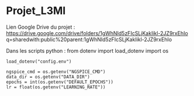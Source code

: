 # Projet_L3MI
Lien Google Drive du projet : 
	https://drive.google.com/drive/folders/1gWhNId5zFIcSLjKakIikl-2JZ9rxEhIo
	q=sharedwith:public%20parent:1gWhNId5zFIcSLjKakIikl-2JZ9rxEhIo



Dans les scripts python : 
	from dotenv import load_dotenv
	import os

	load_dotenv("config.env")

	ngspice_cmd = os.getenv("NGSPICE_CMD")
	data_dir = os.getenv("DATA_DIR")
	epochs = int(os.getenv("DEFAULT_EPOCHS"))
	lr = float(os.getenv("LEARNING_RATE")) 



